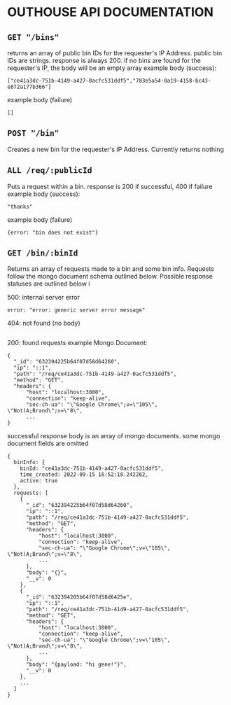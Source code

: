 # **OUTHOUSE API DOCUMENTATION**


## `GET "/bins"`
returns an array of public bin IDs for the requester's IP Address. public bin IDs are strings. response is always 200. if no bins are found for the requester's IP, the body will be an empty array
example body (success):
```
["ce41a3dc-751b-4149-a427-0acfc531ddf5","783e5a54-0a19-4158-bc43-e872a177b366"]
```
example body (failure)
```
[]
```

## `POST "/bin"`
Creates a new bin for the requester's IP Address. Currently returns nothing

## `ALL /req/:publicId`
Puts a request within a bin. response is 200 if successful, 400 if failure 
example body (success):
```
"thanks"
```
example body (failure)
```
{error: "bin does not exist"}
```

## `GET /bin/:binId`
Returns an array of requests made to a bin and some bin info. Requests follow the mongo document schema outlined below. Possible response statuses are outlined below i

500: internal server error
```
error: "error: generic server error message"
```

404: not found (no body)
```
```

200: found requests
example Mongo Document:
```
{
  "_id": "632394225b64f07d58d64260",
  "ip": "::1",
  "path": "/req/ce41a3dc-751b-4149-a427-0acfc531ddf5",
  "method": "GET",
  "headers": {
      "host": "localhost:3000",
      "connection": "keep-alive",
      "sec-ch-ua": "\"Google Chrome\";v=\"105\", \"Not)A;Brand\";v=\"8\", 
      ...
}
```

successful response body is an array of mongo documents. some mongo document fields are omitted
```
{
  binInfo: {
    binId: "ce41a3dc-751b-4149-a427-0acfc531ddf5",
    time_created: 2022-09-15 16:52:18.242262,
    active: true
  },
  requests: [
    {
      "_id": "632394225b64f07d58d64260",
      "ip": "::1",
      "path": "/req/ce41a3dc-751b-4149-a427-0acfc531ddf5",
      "method": "GET",
      "headers": {
          "host": "localhost:3000",
          "connection": "keep-alive",
          "sec-ch-ua": "\"Google Chrome\";v=\"105\", \"Not)A;Brand\";v=\"8\", 
          ...
      },
      "body": "{}",
      "__v": 0
    },
    {
      "_id": "632394205b64f07d58d6425e",
      "ip": "::1",
      "path": "/req/ce41a3dc-751b-4149-a427-0acfc531ddf5",
      "method": "GET",
      "headers": {
          "host": "localhost:3000",
          "connection": "keep-alive",
          "sec-ch-ua": "\"Google Chrome\";v=\"105\", \"Not)A;Brand\";v=\"8\", 
          ...
      },
      "body": "{payload: "hi gene!"}",
      "__v": 0
    },
    ...
  ]
}
```
